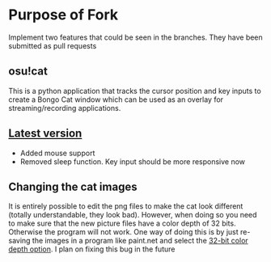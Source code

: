 # Purpose of Fork
Implement two features that could be seen in the branches. They have been submitted as pull requests

## osu!cat
This is a python application that tracks the cursor position and key inputs to create a Bongo Cat window which can be used as an overlay for streaming/recording applications.
## [Latest version](https://github.com/ZeCryptic/osu-cat/releases/tag/v1.1.0)
* Added mouse support
* Removed sleep function. Key input should be more responsive now
## Changing the cat images
It is entirely possible to edit the png files to make the cat look different (totally understandable, they look bad). However, when doing so you need to make sure that the new picture files have a color depth of 32 bits. Otherwise the program will not work. One way of doing this is by just re-saving the images in a program like paint.net and select the [32-bit color depth option](http://puu.sh/ByjvT/8023ae8252.png). I plan on fixing this bug in the future

